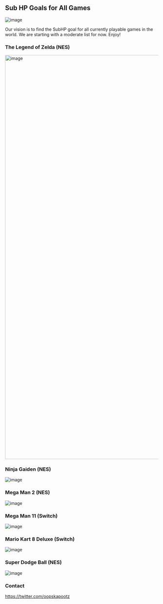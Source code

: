 ## Sub HP Goals for All Games

![image](https://user-images.githubusercontent.com/202998/156475405-22b05c4b-8df0-4fa8-b646-26a93ce0ce8b.png)


Our vision is to find the SubHP goal for all currently playable games in the world. We are starting with a moderate list for now. Enjoy!

### The Legend of Zelda (NES)

<img width="1324" alt="image" src="https://user-images.githubusercontent.com/202998/165177190-c79f31c9-396e-4b37-87e5-e98843a0643d.png">


### Ninja Gaiden (NES)

![image](https://user-images.githubusercontent.com/202998/156473461-8b4a23dc-5787-4e2d-a11b-34806194ae2e.png)


### Mega Man 2 (NES)

![image](https://user-images.githubusercontent.com/202998/156473376-ed2aae49-bfde-4f7e-bf7c-b545d168d34e.png)

### Mega Man 11 (Switch)

![image](https://user-images.githubusercontent.com/202998/156945064-b4faa862-1a89-46f9-81f8-7f98504e5d01.png)


### Mario Kart 8 Deluxe (Switch)

![image](https://user-images.githubusercontent.com/202998/156474458-3d21b9ca-d91a-487c-864a-23f0c4422009.png)

### Super Dodge Ball (NES)

![image](https://user-images.githubusercontent.com/202998/156474505-df3f7bec-ec5a-4533-8e2a-a7594d9c069d.png)

### Contact

https://twitter.com/oopskapootz
